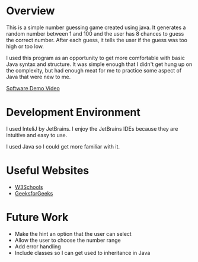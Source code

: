 # Overview

This is a simple number guessing game created using java. It generates a random number between 1 and 100 and the user has 8 chances to guess the correct number. After each guess, it tells the user if the guess was too high or too low. 

I used this program as an opportunity to get more comfortable with basic Java syntax and structure. It was simple enough that I didn't get hung up on the complexity, but had enough meat for me to practice some aspect of Java that were new to me.

[Software Demo Video](https://youtu.be/rnnNarJh7kM)

# Development Environment

I used InteliJ by JetBrains. I enjoy the JetBrains IDEs because they are intuitive and easy to use. 

I used Java so I could get more familiar with it.

# Useful Websites

- [W3Schools]((https://www.w3schools.com/java/default.asp))
- [GeeksforGeeks](https://www.geeksforgeeks.org/java/?ref=outind)

# Future Work

- Make the hint an option that the user can select
- Allow the user to choose the number range
- Add error handling
- Include classes so I can get used to inheritance in Java

